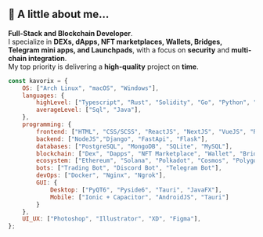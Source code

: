 ## 👻 A little about me...  
**Full-Stack and Blockchain Developer**.  
I specialize in **DEXs, dApps, NFT marketplaces, Wallets, Bridges, Telegram mini apps, and Launchpads**, with a focus on **security** and **multi-chain integration**.  
My top priority is delivering a **high-quality** project on **time**.  


```javascript
const kavorix = {
    OS: ["Arch Linux", "macOS", "Windows"],
    languages: {
        highLevel: ["Typescript", "Rust", "Solidity", "Go", "Python", "C++"],
        averageLevel: ["Sql", "Java"],
    },
    programming: {
        frontend: ["HTML", "CSS/SCSS", "ReactJS", "NextJS", "VueJS", "React Native", "Flutter"],
        backend: ["NodeJS","Django", "FastApi", "Flask"],
        databases: ["PostgreSQL", "MongoDB", "SQLite", "MySQL"],
        blockchain: ["Dex", "Dapps", "NFT Marketplace", "Wallet", "Bridges", "Telegram mini app", "Launchpads"],
        ecosystem: ["Ethereum", "Solana", "Polkadot", "Cosmos", "Polygon"],
        bots: ["Trading Bot", "Discord Bot", "Telegram Bot"],
        devOps: ["Docker", "Nginx", "Ngrok"],
        GUI: {
            Desktop: ["PyQT6", "Pyside6", "Tauri", "JavaFX"],
            Mobile: ["Ionic + Capacitor", "AndroidJS", "Tauri"]
        }
    },
    UI_UX: ["Photoshop", "Illustrator", "XD", "Figma"],
};
```
